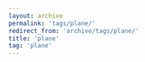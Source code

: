 ```yaml
---
layout: archive
permalink: 'tags/plane/'
redirect_from: 'archive/tags/plane/'
title: 'plane'
tag: 'plane'
---
```

